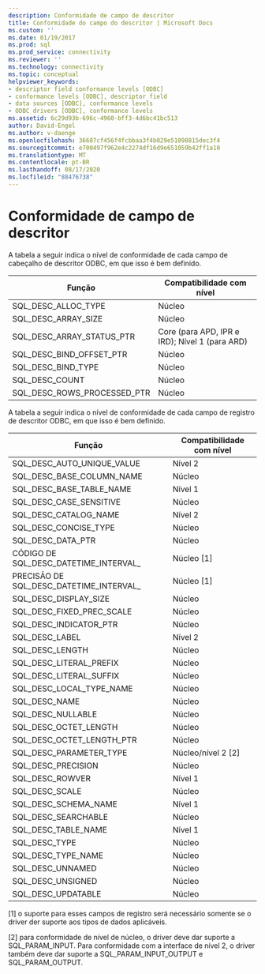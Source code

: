 ```yaml
---
description: Conformidade de campo de descritor
title: Conformidade do campo do descritor | Microsoft Docs
ms.custom: ''
ms.date: 01/19/2017
ms.prod: sql
ms.prod_service: connectivity
ms.reviewer: ''
ms.technology: connectivity
ms.topic: conceptual
helpviewer_keywords:
- descriptor field conformance levels [ODBC]
- conformance levels [ODBC], descriptor field
- data sources [ODBC], conformance levels
- ODBC drivers [ODBC], conformance levels
ms.assetid: 6c29d93b-696c-4960-bff3-4d6bc41bc513
author: David-Engel
ms.author: v-daenge
ms.openlocfilehash: 36687cf456f4fcbbaa3f4b029e51098815dec3f4
ms.sourcegitcommit: e700497f962e4c2274df16d9e651059b42ff1a10
ms.translationtype: MT
ms.contentlocale: pt-BR
ms.lasthandoff: 08/17/2020
ms.locfileid: "88476738"
---
```

# <a name="descriptor-field-conformance"></a>Conformidade de campo de descritor
A tabela a seguir indica o nível de conformidade de cada campo de cabeçalho de descritor ODBC, em que isso é bem definido.  
  
|Função|Compatibilidade com nível|  
|--------------|-----------------------|  
|SQL_DESC_ALLOC_TYPE|Núcleo|  
|SQL_DESC_ARRAY_SIZE|Núcleo|  
|SQL_DESC_ARRAY_STATUS_PTR|Core (para APD, IPR e IRD); Nível 1 (para ARD)|  
|SQL_DESC_BIND_OFFSET_PTR|Núcleo|  
|SQL_DESC_BIND_TYPE|Núcleo|  
|SQL_DESC_COUNT|Núcleo|  
|SQL_DESC_ROWS_PROCESSED_PTR|Núcleo|  
  
 A tabela a seguir indica o nível de conformidade de cada campo de registro de descritor ODBC, em que isso é bem definido.  
  
|Função|Compatibilidade com nível|  
|--------------|-----------------------|  
|SQL_DESC_AUTO_UNIQUE_VALUE|Nível 2|  
|SQL_DESC_BASE_COLUMN_NAME|Núcleo|  
|SQL_DESC_BASE_TABLE_NAME|Nível 1|  
|SQL_DESC_CASE_SENSITIVE|Núcleo|  
|SQL_DESC_CATALOG_NAME|Nível 2|  
|SQL_DESC_CONCISE_TYPE|Núcleo|  
|SQL_DESC_DATA_PTR|Núcleo|  
|CÓDIGO DE SQL_DESC_DATETIME_INTERVAL_|Núcleo [1]|  
|PRECISÃO DE SQL_DESC_DATETIME_INTERVAL_|Núcleo [1]|  
|SQL_DESC_DISPLAY_SIZE|Núcleo|  
|SQL_DESC_FIXED_PREC_SCALE|Núcleo|  
|SQL_DESC_INDICATOR_PTR|Núcleo|  
|SQL_DESC_LABEL|Nível 2|  
|SQL_DESC_LENGTH|Núcleo|  
|SQL_DESC_LITERAL_PREFIX|Núcleo|  
|SQL_DESC_LITERAL_SUFFIX|Núcleo|  
|SQL_DESC_LOCAL_TYPE_NAME|Núcleo|  
|SQL_DESC_NAME|Núcleo|  
|SQL_DESC_NULLABLE|Núcleo|  
|SQL_DESC_OCTET_LENGTH|Núcleo|  
|SQL_DESC_OCTET_LENGTH_PTR|Núcleo|  
|SQL_DESC_PARAMETER_TYPE|Núcleo/nível 2 [2]|  
|SQL_DESC_PRECISION|Núcleo|  
|SQL_DESC_ROWVER|Nível 1|  
|SQL_DESC_SCALE|Núcleo|  
|SQL_DESC_SCHEMA_NAME|Nível 1|  
|SQL_DESC_SEARCHABLE|Núcleo|  
|SQL_DESC_TABLE_NAME|Nível 1|  
|SQL_DESC_TYPE|Núcleo|  
|SQL_DESC_TYPE_NAME|Núcleo|  
|SQL_DESC_UNNAMED|Núcleo|  
|SQL_DESC_UNSIGNED|Núcleo|  
|SQL_DESC_UPDATABLE|Núcleo|  
  
 [1] o suporte para esses campos de registro será necessário somente se o driver der suporte aos tipos de dados aplicáveis.  
  
 [2] para conformidade de nível de núcleo, o driver deve dar suporte a SQL_PARAM_INPUT. Para conformidade com a interface de nível 2, o driver também deve dar suporte a SQL_PARAM_INPUT_OUTPUT e SQL_PARAM_OUTPUT.

